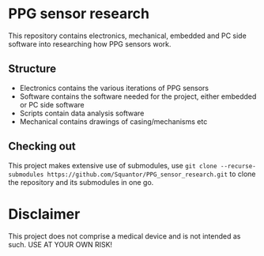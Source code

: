 # PPG sensor research
This repository contains electronics, mechanical, embedded and PC side software into researching how PPG sensors work. 
## Structure
* Electronics contains the various iterations of PPG sensors
* Software contains the software needed for the project, either embedded or PC side software
* Scripts contain data analysis software
* Mechanical contains drawings of casing/mechanisms etc
## Checking out
This project makes extensive use of submodules, use ```git clone --recurse-submodules https://github.com/Squantor/PPG_sensor_research.git``` to clone the repository and its submodules in one go.
# Disclaimer
This project does not comprise a medical device and is not intended as such. USE AT YOUR OWN RISK!

